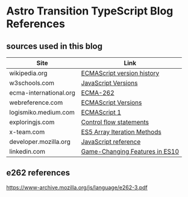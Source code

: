 # Astro Transition TypeScript Blog References 

## sources used in this blog 
| Site                   | Link                                                                                                                                    |
| -------------          | -------------                                                                                                                           |
| wikipedia.org          | [ECMAScript version history](https://en.wikipedia.org/wiki/ECMAScript_version_history)                                                  |
| w3schools.com          | [JavaScript Versions](https://www.w3schools.com/js/js_versions.asp)                                                                     |
| ecma-international.org | [ECMA-262](https://www.ecma-international.org/publications-and-standards/standards/ecma-262/)                                           |
| webreference.com       | [ECMAScript Versions](https://webreference.com/javascript/basics/versions/)                                                             |
| logismiko.medium.com   | [ECMAScript 1](https://logismiko.medium.com/javascript-versions-ecmascript-1-1997-391b631c0e3c)                                         |
| exploringjs.com        | [Control flow statements](https://exploringjs.com/impatient-js/ch_control-flow.html)                                                    |
| x-team.com             | [ES5 Array Iteration Methods](https://x-team.com/blog/javascript-es5-array-iteration-methods-explained/)                                |
| developer.mozilla.org  | [JavaScript reference](https://developer.mozilla.org/en-US/docs/Web/JavaScript/Reference)                                               |
| linkedin.com           | [Game-Changing Features in ES10](https://www.linkedin.com/pulse/javascript-evolution-tour-game-changing-features-es10-abdulmoiz-ahmer/) |


## e262 references
https://www-archive.mozilla.org/js/language/e262-3.pdf
